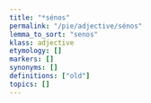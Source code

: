 ```yaml
---
title: "*sénos"
permalink: "/pie/adjective/sénos"
lemma_to_sort: "senos"
klass: adjective
etymology: []
markers: []
synonyms: []
definitions: ["old"]
topics: []
---
```

